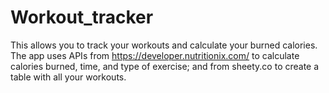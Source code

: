 # Workout_tracker
This allows you to track your workouts and calculate your burned calories. 
The app uses APIs from https://developer.nutritionix.com/ to calculate calories burned, time, 
and type of exercise; and from sheety.co to create a table with all your workouts.
